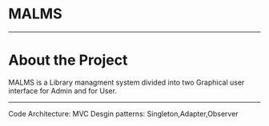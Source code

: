 # MALMS
--------------------------

# About the Project
MALMS is a Library managment system
divided into two Graphical user interface for Admin and for User.

---------------
Code Architecture:
MVC
Desgin patterns: Singleton,Adapter,Observer

